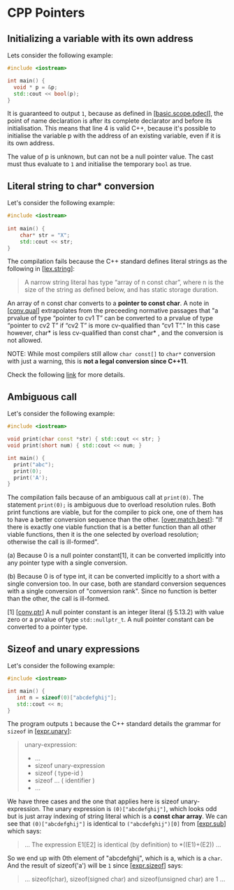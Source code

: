 # CPP Pointers

## Initializing a variable with its own address
Lets consider the following example:
```cpp
#include <iostream>

int main() {
  void * p = &p;
  std::cout << bool(p);
}
```
It is guaranteed to output ```1```, because as defined in [[basic.scope.pdecl](https://timsong-cpp.github.io/cppwp/n4659/basic.scope.pdecl#1)], the point of name declaration is after its
complete declarator and before its initialisation. This
means that line 4 is valid C++, because it's possible
to initialise the variable p with the address of an existing
variable, even if it is its own address.

The value of p is unknown, but can not be a null pointer value. The
cast must thus evaluate to ```1``` and initialise the temporary
```bool``` as true.

## Literal string to char* conversion
Let's consider the following example:
```cpp
#include <iostream>
     
int main() {
    char* str = "X";
    std::cout << str;
}
```
The compilation fails because the C++ standard defines literal strings as the following in [[lex.string](https://timsong-cpp.github.io/cppwp/n4659/lex.string#8)]:
>A narrow string literal has type “array of n const char”, where n is the size of the string as defined below, and has static storage duration.

An array of n const char converts to a **pointer to const char**. A note in [[conv.qual](https://timsong-cpp.github.io/cppwp/n4659/conv.qual#4)] extrapolates from the preceeding normative passages that "a prvalue of type “pointer to cv1 T” can be converted to a prvalue of type “pointer to cv2 T” if “cv2 T” is more cv-qualified than “cv1 T”." In this case however, char* is less cv-qualified than const char* , and the conversion is not allowed.

NOTE: While most compilers still allow ```char const[]``` to ```char*``` conversion with just a warning, this is **not a legal conversion since C++11**.

Check the following [link](https://dev.krzaq.cc/post/stop-assigning-string-literals-to-char-star-already/) for more details.

## Ambiguous call
Let's consider the following example:
```cpp
#include <iostream>

void print(char const *str) { std::cout << str; }
void print(short num) { std::cout << num; }

int main() {
  print("abc");
  print(0);
  print('A');
}
```
The compilation fails because of an ambiguous call at ```print(0)```.
The statement ```print(0);``` is ambiguous due to overload resolution rules. Both print functions are viable, but for the compiler to pick one, one of them has to have a better conversion sequence than the other. [[over.match.best](https://timsong-cpp.github.io/cppwp/n4659/over.match.best#2)]: "If there is exactly one viable function that is a better function than all other viable functions, then it is the one selected by overload resolution; otherwise the call is ill-formed".

(a) Because 0 is a null pointer constant[1], it can be converted implicitly into any pointer type with a single conversion.

(b) Because 0 is of type int, it can be converted implicitly to a short with a single conversion too.
In our case, both are standard conversion sequences with a single conversion of "conversion rank". Since no function is better than the other, the call is ill-formed.

\[1\] [[conv.ptr](https://timsong-cpp.github.io/cppwp/n4659/conv.ptr#1)] A null pointer constant is an integer literal (§ 5.13.2) with value zero or a prvalue of type ```std::nullptr_t```. A null pointer constant can be converted to a pointer type.

## Sizeof and unary expressions
Let's consider the following example:
```cpp
#include <iostream>

int main() {
   int n = sizeof(0)["abcdefghij"]; 
   std::cout << n;   
}
```
The program outputs ```1``` because the C++ standard details the grammar for ```sizeof``` in [[expr.unary](https://timsong-cpp.github.io/cppwp/n4659/expr.unary#1)]:
>unary-expression:
> - ...
> - sizeof unary-expression
> - sizeof ( type-id )
> - sizeof ... ( identifier )
> - ...

We have three cases and the one that applies here is sizeof unary-expression. The unary expression is ```(0)["abcdefghij"]```, which looks odd but is just array indexing of string literal which is a **const char array**.
We can see that ```(0)["abcdefghij"]``` is identical to ```("abcdefghij")[0]``` from [[expr.sub](https://timsong-cpp.github.io/cppwp/n4659/expr.sub#1)] which says:
>... The expression E1[E2] is identical (by definition) to \*((E1)+(E2)) ...

So we end up with 0th element of "abcdefghij", which is a, which is a ```char```. And the result of sizeof('a') will be ```1``` since [[expr.sizeof](https://timsong-cpp.github.io/cppwp/n4659/expr.sizeof#1)] says:
>... sizeof(char), sizeof(signed char) and sizeof(unsigned char) are 1 ...
